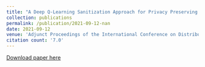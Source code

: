 ```yaml
---
title: "A Deep Q-Learning Sanitization Approach for Privacy Preserving Data Mining"
collection: publications
permalink: /publication/2021-09-12-nan
date: 2021-09-12
venue: 'Adjunct Proceedings of the International Conference on Distributed'
citation count: '7.0'
---
```

[Download paper here](https://scholar.google.com/citations?view_op=view_citation&hl=en&user=CCckbEUAAAAJ&cstart=20&pagesize=80&citation_for_view=CCckbEUAAAAJ:xtRiw3GOFMkC)
